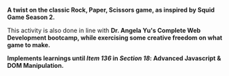 <b>A twist on the classic Rock, Paper, Scissors game, as inspired by Squid Game Season 2.</b>

This activity is also done in line with <b>Dr. Angela Yu's Complete Web Development bootcamp<b>, while exercising some creative
freedom on what game to make. 

Implements learnings until <i>Item 136</i> in <i>Section 18</i>: Advanced Javascript & DOM Manipulation.

